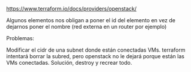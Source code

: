 https://www.terraform.io/docs/providers/openstack/

Algunos elementos nos obligan a poner el id del elemento en vez de dejarnos poner el nombre (red externa en un router por ejemplo)


Problemas:

Modificar el cidr de una subnet donde están conectadas VMs.
terraform intentará borrar la subred, pero openstack no le dejará porque están las VMs conectadas.
Solución, destroy y recrear todo.
